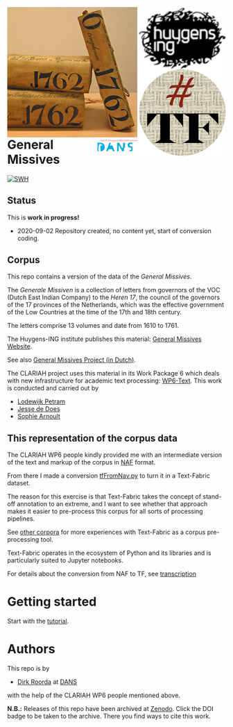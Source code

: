 <div>
<img src="docs/images/logo.png" align="left" width="300"/>
<img src="docs/images/huygenslogo.png" align="right" width="200"/>
<img src="docs/images/tf.png" align="right" width="200"/>
<img src="docs/images/dans.png" align="right" width="100"/>
</div>

General Missives
=================

[![SWH](https://archive.softwareheritage.org/badge/origin/https://github.com/Nino-cunei/oldassyrian/)](https://archive.softwareheritage.org/browse/origin/?origin_url=https://github.com/Dans-labs/clariah-gm)

<!--[![DOI](https://zenodo.org/badge/DOI/10.5281/zenodo.3909515.svg)](https://doi.org/10.5281/zenodo.3909515)-->


Status
------

This is **work in progress!**

*   2020-09-02 Repository created, no content yet, start of conversion coding.

Corpus
------

This repo contains a version of the data of the *General Missives*.

The *Generale Missiven* is a collection of letters from governors of the
VOC (Dutch East Indian Company) to
the *Heren 17*, the council of the governors of the 17 provinces of the Netherlands,
which was the effective
government of the Low Countries at the time of the 17th and 18th century.

The letters comprise 13 volumes and date from 1610 to 1761.

The Huygens-ING institute publishes this material:
[General Missives Website](http://resources.huygens.knaw.nl/retroboeken/generalemissiven/#page=0&accessor=toc&view=homePane).

See also
[General Missives Project (in Dutch)](http://resources.huygens.knaw.nl/vocgeneralemissiven).

The CLARIAH project uses this material in its Work Package 6 which deals with
new infrastructure for academic text processing:
[WP6-Text](https://www.clariah.nl/en/work-packages/focus-areas/text?layout=blog).
This work is conducted and carried out by

* [Lodewijk Petram](https://www.lodewijkpetram.nl)
* [Jesse de Does](https://www.researchgate.net/profile/Jesse_De_Does)
* [Sophie Arnoult](http://www.illc.uva.nl/People/person/3601/Ir-Sophie-Arnoult)

This representation of the corpus data
--------------------------------------

The CLARIAH WP6 people kindly provided me with an intermediate version
of the text and markup of the corpus in 
[NAF](http://wordpress.let.vupr.nl/naf/) format.

From there I made a conversion
[tfFromNav.py](https://github.com/Dans-labs/clariah-gm/blob/master/programs/tfFromNaf.py)
to turn it in a Text-Fabric dataset.

The reason for this exercise is that Text-Fabric takes the concept of stand-off annotation
to an extreme,
and I want to see whether that approach makes it easier to pre-process this corpus
for all sorts of processing pipelines.

See
[other corpora](https://annotation.github.io/text-fabric/about/corpora.html#gsc.tab=0)
for more experiences with Text-Fabric as a corpus pre-processing tool.

Text-Fabric operates in the ecosystem of Python and its libraries
and is particularly suited to Jupyter notebooks.

For details about the conversion from NAF to TF, see 
[transcription](docs/transcription.md)

Getting started
===============

Start with the
[tutorial](https://nbviewer.jupyter.org/github/annotation/tutorials/blob/master/generalmissives/start.ipynb).

Authors
=======

This repo is by

*   [Dirk Roorda](https://pure.knaw.nl/portal/en/persons/dirk-roorda) at
    [DANS](https://www.dans.knaw.nl)

with the help of the CLARIAH WP6 people mentioned above.

**N.B.:** Releases of this repo have been archived at [Zenodo](https://zenodo.org).
Click the DOI badge to be taken to the archive. There you find ways to cite this work.
